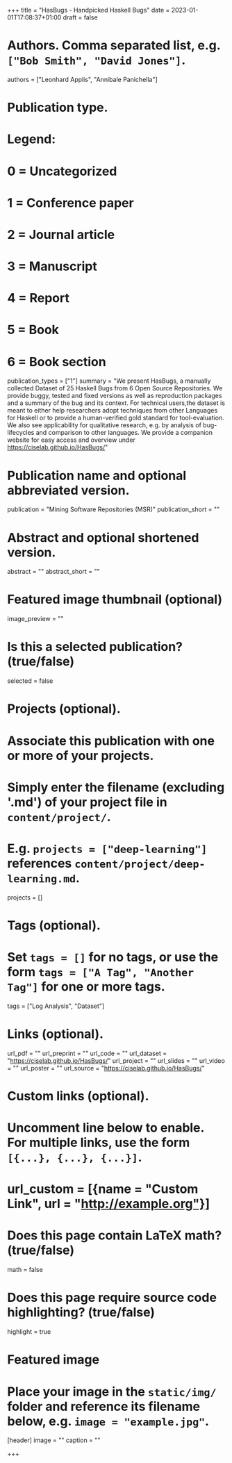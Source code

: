 +++
title = "HasBugs - Handpicked Haskell Bugs"
date = 2023-01-01T17:08:37+01:00
draft = false

# Authors. Comma separated list, e.g. `["Bob Smith", "David Jones"]`.
authors = ["Leonhard Applis", "Annibale Panichella"]

# Publication type.
# Legend:
# 0 = Uncategorized
# 1 = Conference paper
# 2 = Journal article
# 3 = Manuscript
# 4 = Report
# 5 = Book
# 6 = Book section
publication_types = ["1"]
summary = "We present HasBugs, a manually collected Dataset of 25 Haskell Bugs from 6 Open Source Repositories. We provide buggy, tested and fixed versions as well as reproduction packages and a summary of the bug and its context. For technical users,the dataset is meant to either help researchers adopt techniques from other Languages for Haskell or to provide a human-verified gold standard for tool-evaluation. We also see applicability for qualitative research, e.g. by analysis of bug-lifecycles and comparison to other languages. We provide a companion website for easy access and overview under https://ciselab.github.io/HasBugs/" 

# Publication name and optional abbreviated version.
publication = "Mining Software Repositories (MSR)"
publication_short = ""

# Abstract and optional shortened version.
abstract = ""
abstract_short = ""

# Featured image thumbnail (optional)
image_preview = ""

# Is this a selected publication? (true/false)
selected = false

# Projects (optional).
#   Associate this publication with one or more of your projects.
#   Simply enter the filename (excluding '.md') of your project file in `content/project/`.
#   E.g. `projects = ["deep-learning"]` references `content/project/deep-learning.md`.
projects = []

# Tags (optional).
#   Set `tags = []` for no tags, or use the form `tags = ["A Tag", "Another Tag"]` for one or more tags.
tags = ["Log Analysis", "Dataset"]

# Links (optional).
url_pdf = ""
url_preprint = ""
url_code = ""
url_dataset = "https://ciselab.github.io/HasBugs/"
url_project = ""
url_slides = ""
url_video = ""
url_poster = ""
url_source = "https://ciselab.github.io/HasBugs/"

# Custom links (optional).
#   Uncomment line below to enable. For multiple links, use the form `[{...}, {...}, {...}]`.
# url_custom = [{name = "Custom Link", url = "http://example.org"}]

# Does this page contain LaTeX math? (true/false)
math = false

# Does this page require source code highlighting? (true/false)
highlight = true

# Featured image
# Place your image in the `static/img/` folder and reference its filename below, e.g. `image = "example.jpg"`.
[header]
image = ""
caption = ""

+++
